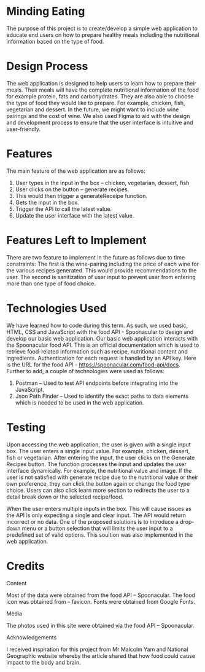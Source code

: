 # Minding Eating

The purpose of this project is to create/develop a simple web application to educate end users on how to prepare healthy meals including the nutritional information based on the type of food.

# Design Process

The web application is designed to help users to learn how to prepare their meals. Their meals will have the complete nutritional information of the food for example protein, fats and carbohydrates. They are also able to choose the type of food they would like to prepare. For example, chicken, fish, vegetarian and dessert. In the future, we might want to include wine pairings and the cost of wine. We also used Figma to aid with the design and development process to ensure that the user interface is intuitive and user-friendly.

# Features

The main feature of the web application are as follows:

1. User types in the input in the box – chicken, vegetarian, dessert, fish
2. User clicks on the button – generate recipes.
3. This would then trigger a generateReceipe function.
4. Gets the input in the box.
5. Trigger the API to call the latest value.
6. Update the user interface with the latest value.

# Features Left to Implement

There are two feature to implement in the future as follows due to time constraints:
The first is the wine-pairing including the price of each wine for the various recipes generated. This would provide recommendations to the user.
The second is sanitization of user input to prevent user from entering more than one type of food choice.

# Technologies Used

We have learned how to code during this term. As such, we used basic, HTML, CSS and JavaScript with the food API - Spoonacular to design and develop our basic web application. Our basic web application interacts with the Spoonacular food API. This is an official documentation which is used to retrieve food-related information such as recipe, nutritional content and ingredients. Authentication for each request is handled by an API key.
Here is the URL for the food API - https://spoonacular.com/food-api/docs.
Further to add, a couple of technologies were used as follows:

1. Postman – Used to test API endpoints before integrating into the JavaScript.
2. Json Path Finder – Used to identify the exact paths to data elements which is needed to be used in the web application.

# Testing

Upon accessing the web application, the user is given with a single input box. The user enters a single input value. For example, chicken, dessert, fish or vegetarian. After entering the input, the user clicks on the Generate Recipes button. The function processes the input and updates the user interface dynamically. For example, the nutritional value and image. If the user is not satisfied with generate recipe due to the nutritional value or their own preference, they can click the button again or change the food type choice. Users can also click learn more section to redirects the user to a detail break down or the selected recipe/food.

When the user enters multiple inputs in the box. This will cause issues as the API is only expecting a single and clear input. The API would return incorrect or no data. One of the proposed solutions is to introduce a drop-down menu or a button selection that will limits the user input to a predefined set of valid options. This soultion was also implemented in the web application.

# Credits

Content

Most of the data were obtained from the food API – Spoonacular.
The food icon was obtained from – favicon.
Fonts were obtained from Google Fonts.

Media

The photos used in this site were obtained via the food API – Spoonacular.

Acknowledgements

I received inspiration for this project from Mr Malcolm Yam and National Geographic website whereby the article shared that how food could cause impact to the body and brain.
